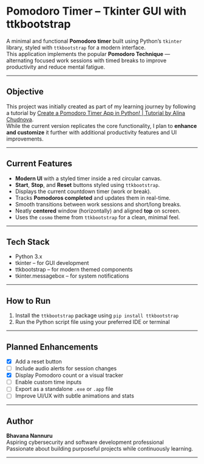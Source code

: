 # Pomodoro Timer – Tkinter GUI with ttkbootstrap

A minimal and functional **Pomodoro timer** built using Python’s `tkinter` library, styled with `ttkbootstrap` for a modern interface.  
This application implements the popular **Pomodoro Technique** — alternating focused work sessions with timed breaks to improve productivity and reduce mental fatigue.

---

## Objective

This project was initially created as part of my learning journey by following a tutorial by [Create a Pomodoro Timer App in Python! | Tutorial by Alina Chudnova](https://www.youtube.com/watch?v=uUWG5cm2Los).  
While the current version replicates the core functionality, I plan to **enhance and customize** it further with additional productivity features and UI improvements.

---

## Current Features

- **Modern UI** with a styled timer inside a red circular canvas.
- **Start**, **Stop**, and **Reset** buttons styled using `ttkbootstrap`.
- Displays the current countdown timer (work or break).
- Tracks **Pomodoros completed** and updates them in real-time.
- Smooth transitions between work sessions and short/long breaks.
- Neatly **centered** window (horizontally) and aligned **top** on screen.
- Uses the `cosmo` theme from `ttkbootstrap` for a clean, minimal feel.

---

## Tech Stack

- Python 3.x
- tkinter – for GUI development
- ttkbootstrap – for modern themed components
- tkinter.messagebox – for system notifications

---

## How to Run

1. Install the `ttkbootstrap` package using `pip install ttkbootstrap`
2. Run the Python script file using your preferred IDE or terminal

---

## Planned Enhancements

- [x] Add a reset button
- [ ] Include audio alerts for session changes
- [x] Display Pomodoro count or a visual tracker
- [ ] Enable custom time inputs
- [ ] Export as a standalone `.exe` or `.app` file
- [ ] Improve UI/UX with subtle animations and stats

---

## Author

**Bhavana Nannuru**  
Aspiring cybersecurity and software development professional  
Passionate about building purposeful projects while continuously learning.

---
